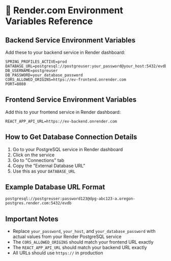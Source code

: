 # 🔧 Render.com Environment Variables Reference

## Backend Service Environment Variables

Add these to your backend service in Render dashboard:

```
SPRING_PROFILES_ACTIVE=prod
DATABASE_URL=postgresql://postgreuser:your_password@your_host:5432/evdb
DB_USERNAME=postgreuser
DB_PASSWORD=your_database_password
CORS_ALLOWED_ORIGINS=https://ev-frontend.onrender.com
PORT=8080
```

## Frontend Service Environment Variables

Add this to your frontend service in Render dashboard:

```
REACT_APP_API_URL=https://ev-backend.onrender.com
```

## How to Get Database Connection Details

1. Go to your PostgreSQL service in Render dashboard
2. Click on the service
3. Go to "Connections" tab
4. Copy the "External Database URL"
5. Use this as your `DATABASE_URL`

## Example Database URL Format

```
postgresql://postgreuser:password123@dpg-abc123-a.oregon-postgres.render.com:5432/evdb
```

## Important Notes

- Replace `your_password`, `your_host`, and `your_database_password` with actual values from your Render PostgreSQL service
- The `CORS_ALLOWED_ORIGINS` should match your frontend URL exactly
- The `REACT_APP_API_URL` should match your backend URL exactly
- All URLs should use `https://` in production 